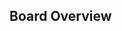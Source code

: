 ## Board Overview

<rk-img
  src="/assets/images/datasheet/rak833/board_overview.png"
  width="100%"
  figure-number="2"
  caption="RAK833 LPWAN Gateway Concentrator Module Dimension"
/>
